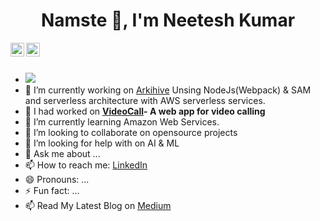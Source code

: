 <h1 align="center">Namste 👋, I'm Neetesh Kumar</h1>

<a href="https://www.linkedin.com/in/neetesh-kumar-🇮🇳-19545a141/">
  <img align="left" alt="Dikshita LinkdeIN" width="22px" src="https://cdn.jsdelivr.net/npm/simple-icons@v3/icons/linkedin.svg" />
</a>
<a href="https://www.instagram.com/neetesha_/">
  <img align="left" alt="Dikshita's Instagram" width="22px" src="https://cdn.jsdelivr.net/npm/simple-icons@v3/icons/instagram.svg" />
</a>

<br />
<br />

- ![](https://komarev.com/ghpvc/?username=neetesh1996&color=green)
- 🔭 I’m currently working on  [Arkihive](https://arkihive.com/) Unsing NodeJs(Webpack) & SAM and serverless architecture with AWS serverless services.
- 🌱 I had worked on  **[VideoCall](https://callonvideo.herokuapp.com/)- A web app for video calling**
- 🌱 I’m currently learning Amazon Web Services. 
- 👯 I’m looking to collaborate on opensource projects
- 🤔 I’m looking for help with on AI & ML
- 💬 Ask me about ...
- 📫 How to reach me: [LinkedIn](https://www.linkedin.com/in/neetesh-kumar-🇮🇳-19545a141/)
- 😄 Pronouns: ...
- ⚡ Fun fact: ...
- 📫 Read My Latest Blog on [Medium](https://kumarneetesh.medium.com/passwordless-phone-or-email-authentication-with-amazon-cognito-in-nodejs-e620bc30b4c2)


